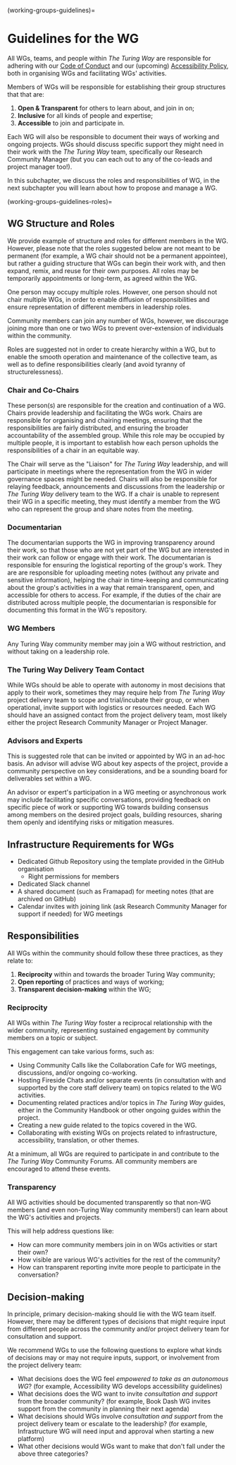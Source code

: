 (working-groups-guidelines)=
# Guidelines for the WG 

All WGs, teams, and people within *The Turing Way* are responsible for adhering with our [Code of Conduct](https://the-turing-way.netlify.app/community-handbook/coc) and our (upcoming) [Accessibility Policy](https://github.com/the-turing-way/the-turing-way/issues/3145), both in organising WGs and facilitating WGs' activities.

Members of WGs will be responsible for establishing their group structures that that are:
1. **Open & Transparent** for others to learn about, and join in on;
2. **Inclusive** for all kinds of people and expertise;
3. **Accessible** to join and participate in.

Each WG will also be responsible to document their ways of working and ongoing projects.
WGs should discuss specific support they might need in their work with the *The Turing Way* team, specifically our Research Community Manager (but you can each out to any of the co-leads and project manager too!).

In this subchapter, we discuss the roles and responsibilities of WG, in the next subchapter you will learn about how to propose and manage a WG.

(working-groups-guidelines-roles)=
## WG Structure and Roles

We provide example of structure and roles for different members in the WG.
However, please note that the roles suggested below are not meant to be permanent (for example, a WG chair should not be a permanent appointee), but rather a guiding structure that WGs can begin their work with, and then expand, remix, and reuse for their own purposes.
All roles may be temporarily appointments or long-term, as agreed within the WG.

One person may occupy multiple roles. 
However, one person should not chair multiple WGs, in order to enable diffusion of responsibilities and ensure representation of different members in leadership roles. 

Community members can join any number of WGs, however, we discourage joining more than one or two WGs to prevent over-extension of individuals within the community.

Roles are suggested not in order to create hierarchy within a WG, but to enable the smooth operation and maintenance of the collective team, as well as to define responsibilities clearly (and avoid tyranny of structurelessness).

### Chair and Co-Chairs

These person(s) are responsible for the creation and continuation of a WG. 
Chairs provide leadership and facilitating the WGs work.
Chairs are responsible for organising and chairing meetings, ensuring that the responsibilities are fairly distributed, and ensuring the broader accountability of the assembled group. 
While this role may be occupied by multiple people, it is important to establish how each person upholds the responsibilities of a chair in an equitable way. 

The Chair will serve as the "Liaison" for *The Turing Way* leadership, and will participate in meetings where the representation from the WG in wider governance spaces might be needed. 
Chairs will also be responsible for relaying feedback, announcements and discussions from the leadership or *The Turing Way* delivery team to the WG.
If a chair is unable to represent their WG in a specific meeting, they must identify a member from the WG who can represent the group and share notes from the meeting.

### Documentarian

The documentarian supports the WG in improving transparency around their work, so that those who are not yet part of the WG but are interested in their work can follow or engage with their work.
The documentarian is responsible for ensuring the logistical reporting of the group's work. 
They are are responsible for uploading meeting notes (without any private and sensitive information), helping the chair in time-keeping and communicating about the group's activities in a way that remain transparent, open, and accessible for others to access. 
For example, if the duties of the chair are distributed across multiple people, the documentarian is responsible for documenting this format in the WG's repository.

### WG Members

Any Turing Way community member may join a WG without restriction, and without taking on a leadership role.

### The Turing Way Delivery Team Contact

While WGs should be able to operate with autonomy in most decisions that apply to their work, sometimes they may require help from *The Turing Way* project delivery team to scope and trial/incubate their group, or when operational, invite support with logistics or resources needed. 
Each WG should have an assigned contact from the project delivery team, most likely either the project Research Community Manager or Project Manager.

### Advisors and Experts

This is suggested role that can be invited or appointed by WG in an ad-hoc basis.
An advisor will advise WG about key aspects of the project, provide a community perspective on key considerations, and be a sounding board for deliverables set within a WG.

An advisor or expert's participation in a WG meeting or asynchronous work may include facilitating specific conversations, providing feedback on specific piece of work or supporting WG towards building consensus among members on the desired project goals, building resources, sharing them openly and identifying risks or mitigation measures.

## Infrastructure Requirements for WGs

- Dedicated Github Repository using the template provided in the GitHub organisation
    - Right permissions for members
- Dedicated Slack channel
- A shared document (such as Framapad) for meeting notes (that are archived on GitHub)
- Calendar invites with joining link (ask Research Community Manager for support if needed) for WG meetings

## Responsibilities

All WGs within the community should follow these three practices, as they relate to:
1. **Reciprocity** within and towards the broader Turing Way community;
2. **Open reporting** of practices and ways of working;
3. **Transparent decision-making** within the WG; 

### Reciprocity

All WGs within *The Turing Way* foster a reciprocal relationship with the wider community, representing sustained engagement by community members on a topic or subject.

This engagement can take various forms, such as:
- Using Community Calls like the Collaboration Cafe for WG meetings, discussions, and/or ongoing co-working.
- Hosting Fireside Chats and/or separate events (in consultation with and supported by the core staff delivery team) on topics related to the WG activities.
- Documenting related practices and/or topics in *The Turing Way* guides, either in the Community Handbook or other ongoing guides within the project.
- Creating a new guide related to the topics covered in the WG.
- Collaborating with existing WGs on projects related to infrastructure, accessibility, translation, or other themes.

At a minimum, all WGs are required to participate in and contribute to the *The Turing Way* Community Forums. 
All community members are encouraged to attend these events.

### Transparency

All WG activities should be documented transparently so that non-WG members (and even non-Turing Way community members!) can learn about the WG's activities and projects.

This will help address questions like:
- How can more community members join in on WGs activities or start their own?
- How visible are various WG's activities for the rest of the community?
- How can transparent reporting invite more people to participate in the conversation?

## Decision-making

In principle, primary decision-making should lie with the WG team itself. 
However, there may be different types of decisions that might require input from different people across the community and/or project delivery team for consultation and support.

We recommend WGs to use the following questions to explore what kinds of decisions may or may not require inputs, support, or involvement from the project delivery team:

- What decisions does the WG feel *empowered to take as an autonomous WG*? (for example, Accessibility WG develops accessibility guidelines)
- What decisions does the WG want to invite *consultation and support* from the broader community? (for example, Book Dash WG invites support from the community in planning their next agenda)
- What decisions should WGs involve *consultation and support* from the project delivery team or escalate to the leadership? (for example, Infrastructure WG will need input and approval when starting a new platform)
- What other decisions would WGs want to make that don't fall under the above three categories?